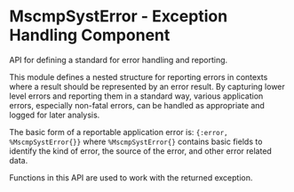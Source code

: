 # MscmpSystError - Exception Handling Component

<!-- MDOC !-->

API for defining a standard for error handling and reporting.

This module defines a nested structure for reporting errors in contexts where a result should be
represented by an error result.  By capturing lower level errors and reporting them in a
standard way, various application errors, especially non-fatal errors, can be handled as
appropriate and logged for later analysis.

The basic form of a reportable application error is: `{:error, %MscmpSystError{}}` where
`%MscmpSystError{}` contains basic fields to identify the kind of error, the source of the
error, and other error related data.

Functions in this API are used to work with the returned exception.
